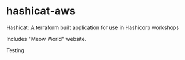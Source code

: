 # hashicat-aws
Hashicat: A terraform built application for use in Hashicorp workshops

Includes "Meow World" website.

Testing